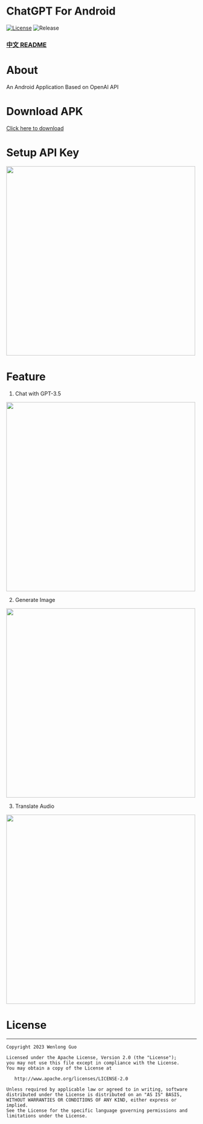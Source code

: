 # ChatGPT For Android

[![License](https://img.shields.io/badge/License-Apache--2.0-brightgreen.svg)](https://github.com/Wenlong-Guo/ChatGPT-For-Android/blob/master/license)
![Release](https://img.shields.io/github/v/release/Wenlong-Guo/ChatGPT-For-Android?include_prereleases)

### [中文 README](README-zh.md)

# About
An Android Application Based on OpenAI API

# Download APK
[Click here to download](/APK/app-release.apk)

# Setup API Key
<img src="https://raw.githubusercontent.com/Wenlong-Guo/open-assets/main/img/blog/setting.jpg" width=500/>

# Feature
1. Chat with GPT-3.5

<img src="https://raw.githubusercontent.com/Wenlong-Guo/open-assets/main/img/blog/chat.gif" width=500/>

2. Generate Image

<img src="https://raw.githubusercontent.com/Wenlong-Guo/open-assets/main/img/blog/image.gif" width=500/>

3. Translate Audio

<img src="https://raw.githubusercontent.com/Wenlong-Guo/open-assets/main/img/blog/translation.gif" width=500/>

# License
-------

    Copyright 2023 Wenlong Guo

    Licensed under the Apache License, Version 2.0 (the "License");
    you may not use this file except in compliance with the License.
    You may obtain a copy of the License at

       http://www.apache.org/licenses/LICENSE-2.0

    Unless required by applicable law or agreed to in writing, software
    distributed under the License is distributed on an "AS IS" BASIS,
    WITHOUT WARRANTIES OR CONDITIONS OF ANY KIND, either express or implied.
    See the License for the specific language governing permissions and
    limitations under the License.
